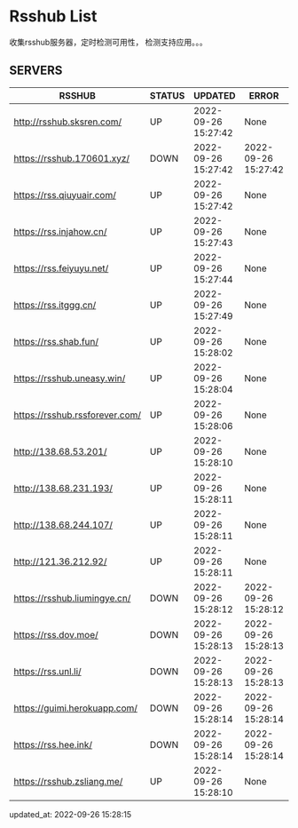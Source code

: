 # Rsshub List

收集rsshub服务器，定时检测可用性， 检测支持应用。。。


## SERVERS

|  RSSHUB   | STATUS  | UPDATED  | ERROR  | TWITTER |  
|  ----  | ----  | ----  | ----  | ---- |  
| http://rsshub.sksren.com/ | UP | 2022-09-26 15:27:42 | None |OK|  
| https://rsshub.170601.xyz/ | DOWN | 2022-09-26 15:27:42 | 2022-09-26 15:27:42 |  
| https://rss.qiuyuair.com/ | UP | 2022-09-26 15:27:42 | None ||  
| https://rss.injahow.cn/ | UP | 2022-09-26 15:27:43 | None ||  
| https://rss.feiyuyu.net/ | UP | 2022-09-26 15:27:44 | None ||  
| https://rss.itggg.cn/ | UP | 2022-09-26 15:27:49 | None ||  
| https://rss.shab.fun/ | UP | 2022-09-26 15:28:02 | None |OK|  
| https://rsshub.uneasy.win/ | UP | 2022-09-26 15:28:04 | None |OK|  
| https://rsshub.rssforever.com/ | UP | 2022-09-26 15:28:06 | None |OK|  
| http://138.68.53.201/ | UP | 2022-09-26 15:28:10 | None ||  
| http://138.68.231.193/ | UP | 2022-09-26 15:28:11 | None ||  
| http://138.68.244.107/ | UP | 2022-09-26 15:28:11 | None ||  
| http://121.36.212.92/ | UP | 2022-09-26 15:28:11 | None ||  
| https://rsshub.liumingye.cn/ | DOWN | 2022-09-26 15:28:12 | 2022-09-26 15:28:12 |  
| https://rss.dov.moe/ | DOWN | 2022-09-26 15:28:13 | 2022-09-26 15:28:13 |  
| https://rss.unl.li/ | DOWN | 2022-09-26 15:28:13 | 2022-09-26 15:28:13 |  
| https://guimi.herokuapp.com/ | DOWN | 2022-09-26 15:28:14 | 2022-09-26 15:28:14 |  
| https://rss.hee.ink/ | DOWN | 2022-09-26 15:28:14 | 2022-09-26 15:28:14 |  
| https://rsshub.zsliang.me/ | UP | 2022-09-26 15:28:10 | None |OK|  
  

updated_at: 2022-09-26 15:28:15  
